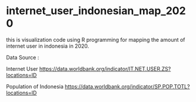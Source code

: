 # internet_user_indonesian_map_2020
this is visualization code using R programming for mapping the amount of internet user in indonesia in 2020.

Data Source :

Internet User https://data.worldbank.org/indicator/IT.NET.USER.ZS?locations=ID

Population of Indonesia https://data.worldbank.org/indicator/SP.POP.TOTL?locations=ID
